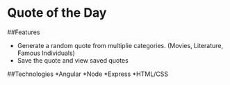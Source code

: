 # Quote of the Day 

##Features 
* Generate a random quote from multiplie categories. (Movies, Literature, Famous Individuals)
* Save the quote and view saved quotes

##Technologies
*Angular
*Node
*Express
*HTML/CSS
